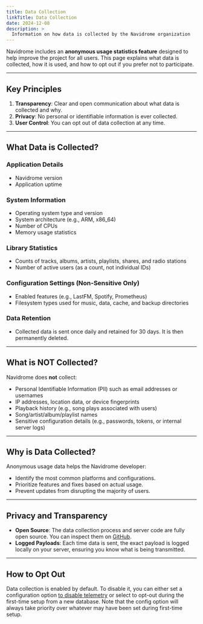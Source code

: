 ```yaml
---
title: Data Collection
linkTitle: Data Collection
date: 2024-12-08
description: >
  Information on how data is collected by the Navidrome organization
---
```


Navidrome includes an **anonymous usage statistics feature** designed to help improve the project for all users. This page explains what data is collected, how it is used, and how to opt out if you prefer not to participate.

---

## Key Principles

1. **Transparency**: Clear and open communication about what data is collected and why.
2. **Privacy**: No personal or identifiable information is ever collected.
3. **User Control**: You can opt out of data collection at any time.

---

## What Data is Collected?

### Application Details
- Navidrome version
- Application uptime

### System Information
- Operating system type and version
- System architecture (e.g., ARM, x86_64)
- Number of CPUs
- Memory usage statistics

### Library Statistics
- Counts of tracks, albums, artists, playlists, shares, and radio stations
- Number of active users (as a count, not individual IDs)

### Configuration Settings (Non-Sensitive Only)
- Enabled features (e.g., LastFM, Spotify, Prometheus)
- Filesystem types used for music, data, cache, and backup directories

### Data Retention
- Collected data is sent once daily and retained for 30 days. It is then permanently deleted.

---

## What is NOT Collected?

Navidrome does **not** collect:
- Personal Identifiable Information (PII) such as email addresses or usernames
- IP addresses, location data, or device fingerprints
- Playback history (e.g., song plays associated with users)
- Song/artist/album/playlist names
- Sensitive configuration details (e.g., passwords, tokens, or internal server logs)

---

## Why is Data Collected?

Anonymous usage data helps the Navidrome developer:
- Identify the most common platforms and configurations.
- Prioritize features and fixes based on actual usage.
- Prevent updates from disrupting the majority of users.

---

## Privacy and Transparency

- **Open Source**: The data collection process and server code are fully open source. You can inspect them on [GitHub](https://github.com/navidrome/insights).
- **Logged Payloads**: Each time data is sent, the exact payload is logged locally on your server, ensuring you know what is being transmitted.

---

## How to Opt Out

Data collection is enabled by default. To disable it, you can either set a configuration option [to disable telemetry](/docs/usage/configuration-options/#available-options) or select to opt-out during the first-time setup from a new database. Note that the config option will always take priority over whatever may have been set during first-time setup.

